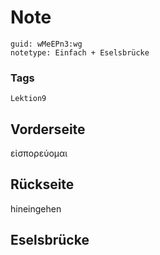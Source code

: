 # Note
```
guid: wMeEPn3:wg
notetype: Einfach + Eselsbrücke
```

### Tags
```
Lektion9
```

## Vorderseite
εἰσπορεύομαι

## Rückseite
hineingehen

## Eselsbrücke

